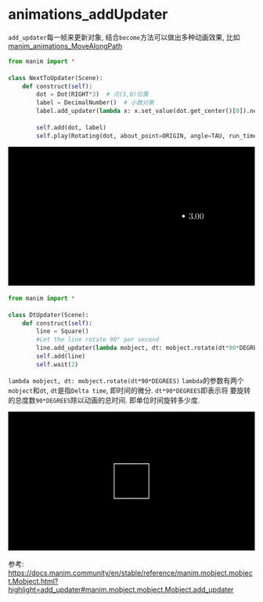 # animations_addUpdater

`add_updater`每一帧来更新对象, 结合`become`方法可以做出多种动画效果, 比如[manim_animations_MoveAlongPath](/manim_animations_MoveAlongPath/)

```python
from manim import *

class NextToUpdater(Scene):
    def construct(self):
        dot = Dot(RIGHT*3)  # 点(3,0)位置
        label = DecimalNumber()  # 小数对象
        label.add_updater(lambda x: x.set_value(dot.get_center()[0]).next_to(dot))  # 每一帧获得点的位置, 赋予小数对象

        self.add(dot, label)
        self.play(Rotating(dot, about_point=ORIGIN, angle=TAU, run_time=TAU, rate_func=linear))
```



![](./manim_animations_addUpdater/1.gif)


 



```python
from manim import *

class DtUpdater(Scene):
    def construct(self):
        line = Square()
        #Let the line rotate 90° per second
        line.add_updater(lambda mobject, dt: mobject.rotate(dt*90*DEGREES))
        self.add(line)
        self.wait(2)
```
`lambda mobject, dt: mobject.rotate(dt*90*DEGREES)`
`lambda`的参数有两个`mobject`和`dt`, `dt`是指`Delta time`, 即时间的微分. `dt*90*DEGREES`即表示将 要旋转的总度数`90*DEGREES`除以动画的总时间. 即单位时间旋转多少度.



![](./manim_animations_addUpdater/2.gif)



参考:
https://docs.manim.community/en/stable/reference/manim.mobject.mobject.Mobject.html?highlight=add_updater#manim.mobject.mobject.Mobject.add_updater